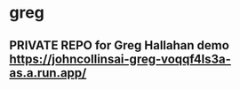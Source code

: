 # greg

## PRIVATE REPO for Greg Hallahan demo https://johncollinsai-greg-voqqf4ls3a-as.a.run.app/ 
